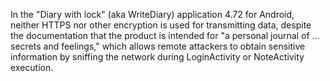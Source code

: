 In the "Diary with lock" (aka WriteDiary) application 4.72 for Android, neither HTTPS nor other encryption is used for transmitting data, despite the documentation that the product is intended for "a personal journal of ... secrets and feelings," which allows remote attackers to obtain sensitive information by sniffing the network during LoginActivity or NoteActivity execution.